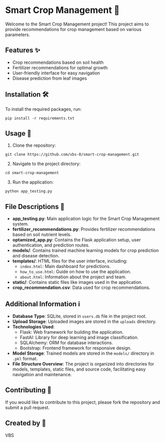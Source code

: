 # Smart Crop Management 🌱

Welcome to the Smart Crop Management project! This project aims to provide recommendations for crop management based on various parameters.

## Features ✨
- Crop recommendations based on soil health
- Fertilizer recommendations for optimal growth
- User-friendly interface for easy navigation
- Disease prediction from leaf images

## Installation 🛠️
To install the required packages, run:
```
pip install -r requirements.txt
```

## Usage 🚀
1. Clone the repository:
```
git clone https://github.com/vbs-0/smart-crop-management.git
```
2. Navigate to the project directory:
```
cd smart-crop-management
```
3. Run the application:
```
python app_testing.py
```

## File Descriptions 📁
- **app_testing.py**: Main application logic for the Smart Crop Management system.
- **fertilizer_recommendations.py**: Provides fertilizer recommendations based on soil nutrient levels.
- **optamized_app.py**: Contains the Flask application setup, user authentication, and prediction routes.
- **models/**: Contains trained machine learning models for crop prediction and disease detection.
- **templates/**: HTML files for the user interface, including:
  - `index.html`: Main dashboard for predictions.
  - `how_to_use.html`: Guide on how to use the application.
  - `about.html`: Information about the project and team.
- **static/**: Contains static files like images used in the application.
- **crop_recommendation.csv**: Data used for crop recommendations.

## Additional Information ℹ️
- **Database Type**: SQLite, stored in `users.db` file in the project root.
- **Upload Storage**: Uploaded images are stored in the `uploads` directory.
- **Technologies Used**: 
  - Flask: Web framework for building the application.
  - FastAI: Library for deep learning and image classification.
  - SQLAlchemy: ORM for database interactions.
  - Bootstrap: Frontend framework for responsive design.
- **Model Storage**: Trained models are stored in the `models/` directory in `.pkl` format.
- **File Structure Overview**: The project is organized into directories for models, templates, static files, and source code, facilitating easy navigation and maintenance.

## Contributing 🤝
If you would like to contribute to this project, please fork the repository and submit a pull request.

## Created by 👤
VBS
